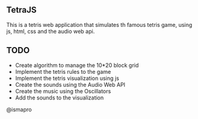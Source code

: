 TetraJS
-------------------

This is a tetris web application that simulates th famous tetris game, using js, html, css and the audio web api.



TODO
--------

- Create algorithm to manage the 10*20 block grid
- Implement the tetris rules to the game
- Implement the tetris visualization using js
- Create the sounds using the Audio Web API
- Create the music using the Oscillators
- Add the sounds to the visualization

@ismapro
